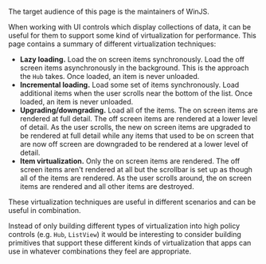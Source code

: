 The target audience of this page is the maintainers of WinJS.

When working with UI controls which display collections of data, it can be useful for them to support some kind of virtualization for performance. This page contains a summary of different virtualization techniques:

- **Lazy loading.** Load the on screen items synchronously. Load the off screen items asynchronously in the background. This is the approach the `Hub` takes. Once loaded, an item is never unloaded.
- **Incremental loading.** Load some set of items synchronously. Load additional items when the user scrolls near the bottom of the list. Once loaded, an item is never unloaded.
- **Upgrading/downgrading.** Load all of the items. The on screen items are rendered at full detail. The off screen items are rendered at a lower level of detail. As the user scrolls, the new on screen items are upgraded to be rendered at full detail while any items that used to be on screen that are now off screen are downgraded to be rendered at a lower level of detail.
- **Item virtualization.** Only the on screen items are rendered. The off screen items aren't rendered at all but the scrollbar is set up as though all of the items are rendered. As the user scrolls around, the on screen items are rendered and all other items are destroyed.

These virtualization techniques are useful in different scenarios and can be useful in combination.

Instead of only building different types of virtualization into high policy controls (e.g. `Hub`, `ListView`) it would be interesting to consider building primitives that support these different kinds of virtualization that apps can use in whatever combinations they feel are appropriate.